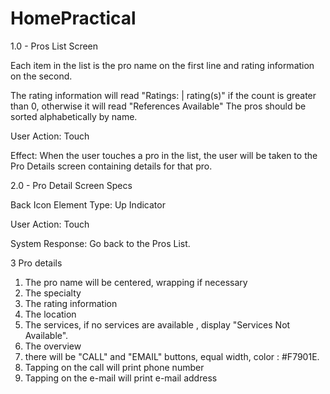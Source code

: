 # HomePractical
1.0 - Pros List Screen

Each item in the list is the pro name on the first
line and rating information on the second.

The rating information will read "Ratings:
<value> | <count> rating(s)" 
if the count is greater than 0, otherwise it will read
"References Available"
The pros should be sorted alphabetically by
name.

User Action: Touch

Effect: When the user touches a pro in the list,
the user will be taken to the Pro Details screen
containing details for that pro.

2.0 - Pro Detail Screen Specs

Back Icon Element Type: Up Indicator

User Action: Touch

System Response: Go back to the Pros List.

3 Pro details

1. The pro name will be centered, wrapping if necessary
2. The specialty
3. The rating information
4. The location
5. The services, if no services are available , display "Services Not Available".
6. The overview
7. there will be "CALL" and "EMAIL" buttons, equal width,
color : #F7901E.
8. Tapping on the call will print phone number
9. Tapping on the e-mail will print e-mail address
